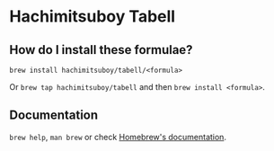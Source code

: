 # Hachimitsuboy Tabell

## How do I install these formulae?

`brew install hachimitsuboy/tabell/<formula>`

Or `brew tap hachimitsuboy/tabell` and then `brew install <formula>`.

## Documentation

`brew help`, `man brew` or check [Homebrew's documentation](https://docs.brew.sh).

